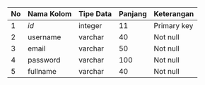 | No | Nama Kolom | Tipe Data | Panjang | Keterangan    |
|----|------------|-----------|---------|--------------|
| 1  | _id_       | integer   | 11      | Primary key  |
| 2  | username   | varchar   | 40      | Not null     |
| 3  | email      | varchar   | 50      | Not null     |
| 4  | password   | varchar   | 100     | Not null     |
| 5  | fullname   | varchar   | 40      | Not null     | 